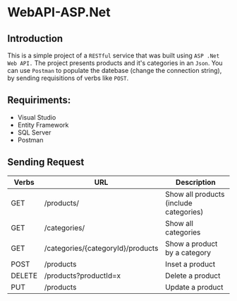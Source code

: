 # WebAPI-ASP.Net

## Introduction
This is a simple project of a `RESTful` service that was built using `ASP .Net Web API.` The project presents products and it's categories in an `Json`. You can use `Postman` to populate the datebase (change the connection string), by sending requisitions of verbs like `POST`.

## Requiriments:

- Visual Studio
- Entity Framework
- SQL Server
- Postman

## Sending Request

| Verbs | URL  | Description |
| ----- | ---- | ----------- |
| GET | /products/ | Show all products (include categories)
| GET | /categories/ | Show all categories
| GET | /categories/{categoryId}/products | Show a product by a category
| POST | /products | Inset a product
| DELETE | /products?productId=x | Delete a product
| PUT | /products | Update a product
